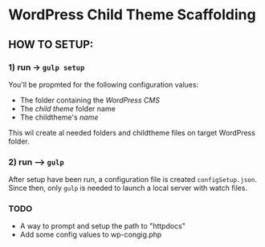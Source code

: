 # WordPress Child Theme Scaffolding

## HOW TO SETUP:

### 1) run -> `gulp setup`

You'll be propmted for the following configuration values:

- The folder containing the _WordPress CMS_
- The _child theme_ folder name
- The childtheme's _name_

This wil create al needed folders and childtheme files on target WordPress folder.

### 2) run --> `gulp`

After setup have been run, a configuration file is created `configSetup.json`.
Since then, only `gulp` is needed to launch a local server with watch files.

### TODO

- A way to prompt and setup the path to "httpdocs"
- Add some config values to wp-congig.php
